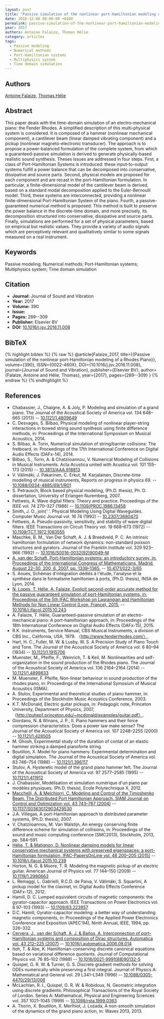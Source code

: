 ```yaml
---
layout: post
title: "Passive simulation of the nonlinear port-Hamiltonian modeling of a Rhodes Piano"
date: 2016-12-08 00:00:00 +0100
permalink: passive-simulation-of-the-nonlinear-port-hamiltonian-modeling-of-a-rhodes-piano
year: 2017
authors: Antoine Falaize, Thomas Hélie
category: articles
tags:
  - Passive modeling
  - Numerical methods
  - Port-Hamiltonian systems
  - Multiphysics system
  - Time domain simulation
---
```

 
## Authors
[Antoine Falaize](authors/antoine-falaize), [Thomas Hélie](authors/thomas-helie)
 
## Abstract
This paper deals with the time-domain simulation of an electro-mechanical piano: the Fender Rhodes. A simplified description of this multi-physical system is considered. It is composed of a hammer (nonlinear mechanical component), a cantilever beam (linear damped vibrating component) and a pickup (nonlinear magneto-electronic transducer). The approach is to propose a power-balanced formulation of the complete system, from which a guaranteed-passive simulation is derived to generate physically-based realistic sound synthesis. Theses issues are addressed in four steps. First, a class of Port-Hamiltonian Systems is introduced: these input-to-output systems fulfill a power balance that can be decomposed into conservative, dissipative and source parts. Second, physical models are proposed for each component and are recast in the port-Hamiltonian formulation. In particular, a finite-dimensional model of the cantilever beam is derived, based on a standard modal decomposition applied to the Euler-Bernoulli model. Third, these systems are interconnected, providing a nonlinear finite-dimensional Port-Hamiltonian System of the piano. Fourth, a passive-guaranteed numerical method is proposed. This method is built to preserve the power balance in the discrete-time domain, and more precisely, its decomposition structured into conservative, dissipative and source parts. Finally, simulations are performed for a set of physical parameters, based on empirical but realistic values. They provide a variety of audio signals which are perceptively relevant and qualitatively similar to some signals measured on a real instrument.
 
## Keywords
Passive modeling; Numerical methods; Port-Hamiltonian systems; Multiphysics system; Time domain simulation
 
## Citation
- **Journal:** Journal of Sound and Vibration
- **Year:** 2017
- **Volume:** 390
- **Issue:** 
- **Pages:** 289--309
- **Publisher:** Elsevier BV
- **DOI:** [10.1016/j.jsv.2016.11.008](https://doi.org/10.1016/j.jsv.2016.11.008)
 
## BibTeX
{% highlight bibtex %}
{% raw %}
@article{Falaize_2017,
  title={{Passive simulation of the nonlinear port-Hamiltonian modeling of a Rhodes Piano}},
  volume={390},
  ISSN={0022-460X},
  DOI={10.1016/j.jsv.2016.11.008},
  journal={Journal of Sound and Vibration},
  publisher={Elsevier BV},
  author={Falaize, Antoine and Hélie, Thomas},
  year={2017},
  pages={289--309}
}
{% endraw %}
{% endhighlight %}
 
## References
- Chabassier, J., Chaigne, A. & Joly, P. Modeling and simulation of a grand piano. The Journal of the Acoustical Society of America vol. 134 648–665 (2013) -- [10.1121/1.4809649](https://doi.org/10.1121/1.4809649)
- C. Desvages, S. Bilbao, Physical modeling of nonlinear player-string interactions in bowed string sound synthesis using finite difference methods, in: Proceedings of the International Symposium on Musical Acoustics, 2014.
- S. Bilbao, A. Torin, Numerical simulation of string/barrier collisions: The fretboard, in: Proceedings of the 17th International Conference on Digital Audio Effects (DAFx-14), 2014.
- Bilbao, S., Torin, A. & Chatziioannou, V. Numerical Modeling of Collisions in Musical Instruments. Acta Acustica united with Acustica vol. 101 155–173 (2015) -- [10.3813/AAA.918813](https://doi.org/10.3813/AAA.918813)
- V. Välimäki, J. Pakarinen, C. Erkut, M. Karjalainen, Discrete-time modelling of musical instruments, Reports on progress in physics 69. -- [10.1088/0034-4885/69/1/R01](https://doi.org/10.1088/0034-4885/69/1/R01)
- S. Petrausch, Block based physical modeling, (Ph.D. thesis), Ph. D. dissertation, University of Erlangen Nuremberg, 2007.
- Fettweis, A. Wave digital filters: Theory and practice. Proceedings of the IEEE vol. 74 270–327 (1986) -- [10.1109/PROC.1986.13458](https://doi.org/10.1109/PROC.1986.13458)
- Smith, J. O., join(' ’. Physical Modeling Using Digital Waveguides. Computer Music Journal vol. 16 74 (1992) -- [10.2307/3680470](https://doi.org/10.2307/3680470)
- Fettweis, A. Pseudo-passivity, sensitivity, and stability of wave digital filters. IEEE Transactions on Circuit Theory vol. 19 668–673 (1972) -- [10.1109/TCT.1972.1083555](https://doi.org/10.1109/TCT.1972.1083555)
- Maschke, B. M., Van Der Schaft, A. J. & Breedveld, P. C. An intrinsic hamiltonian formulation of network dynamics: non-standard poisson structures and gyrators. Journal of the Franklin Institute vol. 329 923–966 (1992) -- [10.1016/S0016-0032(92)90049-M](https://doi.org/10.1016/S0016-0032(92)90049-M)
- [A. van der Schaft, Port-Hamiltonian systems: an introductory survey, in: Proceedings of the International Congress of Mathematicians, Madrid, August 22–30, 200, 6, 2007, pp. 1339–1365.](port-hamiltonian-systems-an-introductory-survey) -- [10.4171/022-3/65](https://doi.org/10.4171/022-3/65)
- S. Aoues, Schémas d'intégration dédiés à l'étude, l'analyse et la synthèse dans le formalisme hamiltonien à ports, (Ph.D. thesis), INSA de Lyon, 2014.
- [N. Lopes, T. Hélie, A. Falaize, Explicit second-order accurate method for the passive guaranteed simulation of port-Hamiltonian systems, in: Proceedings of the 5th IFAC Workshop on Lagrangian and Hamiltonian Methods for Non Linear Control (Lyon, France), 2015.](explicit-second-order-accurate-method-for-the-passive-guaranteed-simulation-of-port-hamiltonian-systems) -- [10.1016/j.ifacol.2015.10.243](https://doi.org/10.1016/j.ifacol.2015.10.243)
- A. Falaize, T. Hélie, Guaranteed-passive simulation of an electro-mechanical piano: A port-hamiltonian approach, in: Proceedings of the 18th International Conference on Digital Audio Effects (DAFx-15), 2015.
- R.K. Instruments, Service Manual, CBS Musical Instruments, a division of CBS Inc., California, USA, 1979. 〈http://www.fenderrhodes.com/〉.
- Hart, H. C., Fuller, M. W. & Lusby, W. S. A Precision Study of Piano Touch and Tone. The Journal of the Acoustical Society of America vol. 6 80–94 (1934) -- [10.1121/1.1915706](https://doi.org/10.1121/1.1915706)
- Muenster, M., Pfeifle, F., Weinrich, T. & Keil, M. Nonlinearities and self-organization in the sound production of the Rhodes piano. The Journal of the Acoustical Society of America vol. 136 2164–2164 (2014) -- [10.1121/1.4899833](https://doi.org/10.1121/1.4899833)
- M. Muenster, F. Pfeifle, Non-linear behaviour in sound production of the rhodes piano, in: Proceedings of the International Symosium of Musical Acoustics (ISMA).
- A. Stulov, Experimental and theoretical studies of piano hammer, in: Proceedings of the Stockholm Music Acoustics Conference, 2003.
- K.T. McDonald, Electric guitar pickups, in: Pedagogic note, Princeton University, Department of Physics, 2007, 〈http://puhep1.princeton.edu/~mcdonald/examples/guitar.pdf〉.
- Giordano, N. & Winans, J. P., II. Piano hammers and their force compression characteristics: Does a power law make sense? The Journal of the Acoustical Society of America vol. 107 2248–2255 (2000) -- [10.1121/1.428505](https://doi.org/10.1121/1.428505)
- M. Ghosh, Experimental study of the duration of contat of an elastic hammer striking a damped pianoforte string.
- Boutillon, X. Model for piano hammers: Experimental determination and digital simulation. The Journal of the Acoustical Society of America vol. 83 746–754 (1988) -- [10.1121/1.396117](https://doi.org/10.1121/1.396117)
- Stulov, A. Hysteretic model of the grand piano hammer felt. The Journal of the Acoustical Society of America vol. 97 2577–2585 (1995) -- [10.1121/1.411912](https://doi.org/10.1121/1.411912)
- J. Chabassier, Modélisation et simulation numérique d'un piano par modèles physiques, (Ph.D. thesis), Ecole Polytechnique X, 2012.
- [Macchelli, A. & Melchiorri, C. Modeling and Control of the Timoshenko Beam. The Distributed Port Hamiltonian Approach. SIAM Journal on Control and Optimization vol. 43 743–767 (2004)](modeling-and-control-of-the-timoshenko-beam-the-distributed-port-hamiltonian-approach) -- [10.1137/S0363012903429530](https://doi.org/10.1137/S0363012903429530)
- J.A. Villegas, A port-Hamiltonian approach to distributed parameter systems, (Ph.D. thesis), 2007.
- V. Chatziioannou, M. Van Walstijn, An energy conserving finite difference scheme for simulation of collisions, in: Proceedings of the sound and music computing conference (SMC2013), Stockholm, 2013, pp. 584–591.
- [Hélie, T. & Matignon, D. Nonlinear damping models for linear conservative mechanical systems with preserved eigenspaces: a port-Hamiltonian formulation. IFAC-PapersOnLine vol. 48 200–205 (2015)](nonlinear-damping-models-for-linear-conservative-mechanical-systems-with-preserved-eigenspaces-a-port-hamiltonian-formulation) -- [10.1016/j.ifacol.2015.10.239](https://doi.org/10.1016/j.ifacol.2015.10.239)
- Horton, N. G. & Moore, T. R. Modeling the magnetic pickup of an electric guitar. American Journal of Physics vol. 77 144–150 (2009) -- [10.1119/1.2990663](https://doi.org/10.1119/1.2990663)
- L. Remaggi, L. Gabrielli, R.C.D. de Paiva, V. Välimäki, S. Squartini, A pickup model for the clavinet, in: Digital Audio Effects Conference (DAFx-12), 2012.
- Hamill, D. C. Lumped equivalent circuits of magnetic components: the gyrator-capacitor approach. IEEE Transactions on Power Electronics vol. 8 97–103 (1993) -- [10.1109/63.223957](https://doi.org/10.1109/63.223957)
- D.C. Hamill, Gyrator-capacitor modeling: a better way of understanding magnetic components, in: Proceedings of the Applied Power Electronics Conference and Exposition (APEC'94), Ninth Annual, IEEE, 1994, pp. 326–332.
- [Cervera, J., van der Schaft, A. J. & Baños, A. Interconnection of port-Hamiltonian systems and composition of Dirac structures. Automatica vol. 43 212–225 (2007)](interconnection-of-port-hamiltonian-systems-and-composition-of-dirac-structures) -- [10.1016/j.automatica.2006.08.014](https://doi.org/10.1016/j.automatica.2006.08.014)
- Itoh, T. & Abe, K. Hamiltonian-conserving discrete canonical equations based on variational difference quotients. Journal of Computational Physics vol. 76 85–102 (1988) -- [10.1016/0021-9991(88)90132-5](https://doi.org/10.1016/0021-9991(88)90132-5)
- Quispel, G. R. W. & Turner, G. S. Discrete gradient methods for solving ODEs numerically while preserving a first integral. Journal of Physics A: Mathematical and General vol. 29 L341–L349 (1996) -- [10.1088/0305-4470/29/13/006](https://doi.org/10.1088/0305-4470/29/13/006)
- McLachlan, R. I., Quispel, G. R. W. & Robidoux, N. Geometric integration using discrete gradients. Philosophical Transactions of the Royal Society of London. Series A: Mathematical, Physical and Engineering Sciences vol. 357 1021–1045 (1999) -- [10.1098/rsta.1999.0363](https://doi.org/10.1098/rsta.1999.0363)
- A. Thorin, X. Boutillon, X. Merlhiot, J. Lozada, A non-smooth simulation of the dynamics of the grand piano action, in: Waves 2013, 2013.

